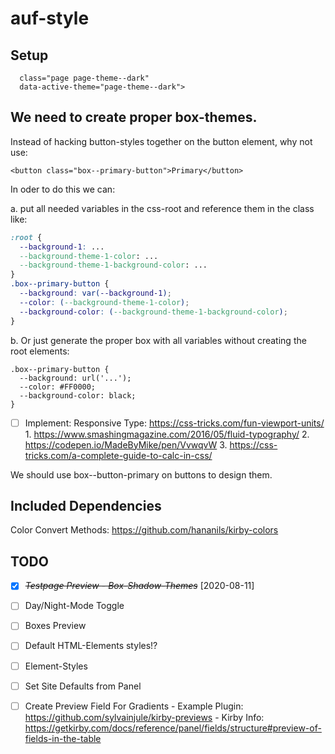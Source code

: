 # auf-style

## Setup

```<body 
  class="page page-theme--dark" 
  data-active-theme="page-theme--dark">
```

## We need to create proper box-themes.

Instead of hacking button-styles together on the button element, why not use:

```<button class="box--primary-button">Primary</button>```

In oder to do this we can:

a. put all needed variables in the css-root and reference them in the class like:

```css
:root {
  --background-1: ...
  --background-theme-1-color: ...
  --background-theme-1-background-color: ...
}
.box--primary-button {
  --background: var(--background-1);
  --color: (--background-theme-1-color);
  --background-color: (--background-theme-1-background-color);
}
```

b. Or just generate the proper box with all variables without creating the root elements:

```
.box--primary-button {
  --background: url('...');
  --color: #FF0000;
  --background-color: black;
}
```

* [ ] Implement: Responsive Type: https://css-tricks.com/fun-viewport-units/
      1. <https://www.smashingmagazine.com/2016/05/fluid-typography/>
      2. <https://codepen.io/MadeByMike/pen/VvwqvW>
      3. <https://css-tricks.com/a-complete-guide-to-calc-in-css/>

We should use box--button-primary on buttons to design them.

## Included Dependencies

Color Convert Methods:
<https://github.com/hananils/kirby-colors>


## TODO

* [X] ~~*Testpage Preview - Box-Shadow-Themes*~~ [2020-08-11]

* [ ] Day/Night-Mode Toggle

* [ ] Boxes Preview

* [ ] Default HTML-Elements styles!?

* [ ] Element-Styles

* [ ] Set Site Defaults from Panel

* [ ] Create Preview Field For Gradients
      - Example Plugin: <https://github.com/sylvainjule/kirby-previews>
      - Kirby Info: <https://getkirby.com/docs/reference/panel/fields/structure#preview-of-fields-in-the-table>
